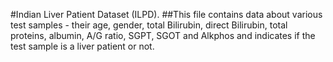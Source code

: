 #Indian Liver Patient Dataset (ILPD).
##This file contains data about various test samples - their age, gender, total Bilirubin, direct Bilirubin, total proteins, albumin, A/G ratio, SGPT, SGOT and Alkphos and indicates if the test sample is a liver patient or not.
